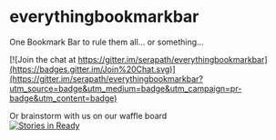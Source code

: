 # everythingbookmarkbar

One Bookmark Bar to rule them all... or something...

[![Join the chat at https://gitter.im/serapath/everythingbookmarkbar](https://badges.gitter.im/Join%20Chat.svg)](https://gitter.im/serapath/everythingbookmarkbar?utm_source=badge&utm_medium=badge&utm_campaign=pr-badge&utm_content=badge)

Or brainstorm with us on our waffle board  
[![Stories in Ready](https://badge.waffle.io/serapath/everythingbookmarkbar.svg?label=ready&title=Ready)](http://waffle.io/serapath/everythingbookmarkbar)  

